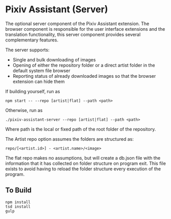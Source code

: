 # Pixiv Assistant (Server)

The optional server component of the Pixiv Assistant extension. The browser component is responsible for the user interface extensions and the translation functionality, this server component provides several complementary features.

The server supports:
* Single and bulk downloading of images
* Opening of either the repository folder or a direct artist folder in the default system file browser
* Reporting status of already downloaded images so that the browser extension can hide them

If building yourself, run as 

	npm start -- --repo [artist|flat] --path <path>
	
Otherwise, run as

	./pixiv-assistant-server --repo [artist|flat] --path <path>

Where path is the local or fixed path of the root folder of the repository.

The Artist repo option assumes the folders are structured as:

	repo/[<artist.id>] - <artist.name>/<image>

The flat repo makes no assumptions, but will create a db.json file with the information that it has collected on folder structure on program exit. This file exists to avoid having to reload the folder structure every execution of the program. 

## To Build

	npm install
	tsd install
	gulp
	
